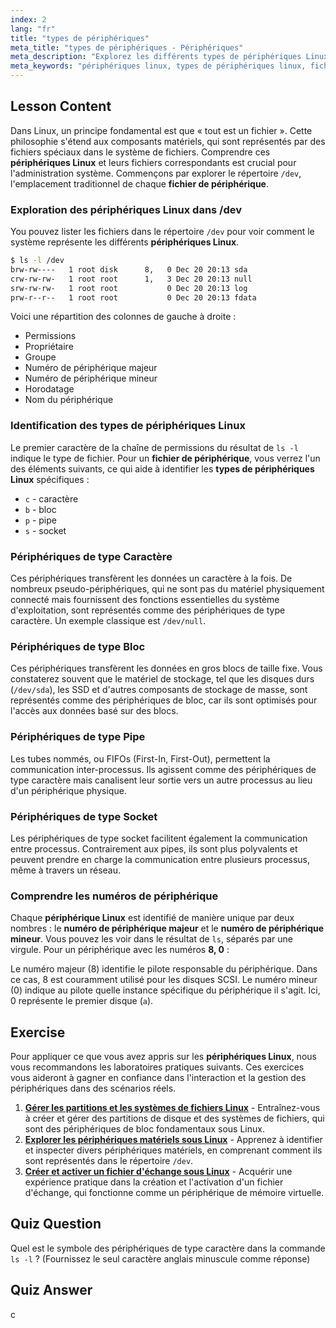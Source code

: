 ```yaml
---
index: 2
lang: "fr"
title: "types de périphériques"
meta_title: "types de périphériques - Périphériques"
meta_description: "Explorez les différents types de périphériques Linux, y compris les périphériques caractère, bloc, tube (pipe) et socket. Apprenez comment Linux gère les périphériques, comment identifier un fichier de périphérique avec `ls -l /dev`, et comprenez le rôle des numéros de périphérique majeurs et mineurs."
meta_keywords: "périphériques linux, types de périphériques linux, fichier de périphérique, périphérique caractère, périphérique bloc, numéros majeurs mineurs, linux pour périphériques, répertoire /dev"
---
```


## Lesson Content

Dans Linux, un principe fondamental est que « tout est un fichier ». Cette philosophie s'étend aux composants matériels, qui sont représentés par des fichiers spéciaux dans le système de fichiers. Comprendre ces **périphériques Linux** et leurs fichiers correspondants est crucial pour l'administration système. Commençons par explorer le répertoire `/dev`, l'emplacement traditionnel de chaque **fichier de périphérique**.

### Exploration des périphériques Linux dans /dev

You pouvez lister les fichiers dans le répertoire `/dev` pour voir comment le système représente les différents **périphériques Linux**.

```bash
$ ls -l /dev
brw-rw----   1 root disk      8,   0 Dec 20 20:13 sda
crw-rw-rw-   1 root root      1,   3 Dec 20 20:13 null
srw-rw-rw-   1 root root           0 Dec 20 20:13 log
prw-r--r--   1 root root           0 Dec 20 20:13 fdata
```

Voici une répartition des colonnes de gauche à droite :

- Permissions
- Propriétaire
- Groupe
- Numéro de périphérique majeur
- Numéro de périphérique mineur
- Horodatage
- Nom du périphérique

### Identification des types de périphériques Linux

Le premier caractère de la chaîne de permissions du résultat de `ls -l` indique le type de fichier. Pour un **fichier de périphérique**, vous verrez l'un des éléments suivants, ce qui aide à identifier les **types de périphériques Linux** spécifiques :

- `c` - caractère
- `b` - bloc
- `p` - pipe
- `s` - socket

### Périphériques de type Caractère

Ces périphériques transfèrent les données un caractère à la fois. De nombreux pseudo-périphériques, qui ne sont pas du matériel physiquement connecté mais fournissent des fonctions essentielles du système d'exploitation, sont représentés comme des périphériques de type caractère. Un exemple classique est `/dev/null`.

### Périphériques de type Bloc

Ces périphériques transfèrent les données en gros blocs de taille fixe. Vous constaterez souvent que le matériel de stockage, tel que les disques durs (`/dev/sda`), les SSD et d'autres composants de stockage de masse, sont représentés comme des périphériques de bloc, car ils sont optimisés pour l'accès aux données basé sur des blocs.

### Périphériques de type Pipe

Les tubes nommés, ou FIFOs (First-In, First-Out), permettent la communication inter-processus. Ils agissent comme des périphériques de type caractère mais canalisent leur sortie vers un autre processus au lieu d'un périphérique physique.

### Périphériques de type Socket

Les périphériques de type socket facilitent également la communication entre processus. Contrairement aux pipes, ils sont plus polyvalents et peuvent prendre en charge la communication entre plusieurs processus, même à travers un réseau.

### Comprendre les numéros de périphérique

Chaque **périphérique Linux** est identifié de manière unique par deux nombres : le **numéro de périphérique majeur** et le **numéro de périphérique mineur**. Vous pouvez les voir dans le résultat de `ls`, séparés par une virgule. Pour un périphérique avec les numéros **8, 0** :

Le numéro majeur (8) identifie le pilote responsable du périphérique. Dans ce cas, 8 est couramment utilisé pour les disques SCSI. Le numéro mineur (0) indique au pilote quelle instance spécifique du périphérique il s'agit. Ici, 0 représente le premier disque (`a`).

## Exercise

Pour appliquer ce que vous avez appris sur les **périphériques Linux**, nous vous recommandons les laboratoires pratiques suivants. Ces exercices vous aideront à gagner en confiance dans l'interaction et la gestion des périphériques dans des scénarios réels.

1. **[Gérer les partitions et les systèmes de fichiers Linux](https://labex.io/fr/labs/comptia-manage-linux-partitions-and-filesystems-590845)** - Entraînez-vous à créer et gérer des partitions de disque et des systèmes de fichiers, qui sont des périphériques de bloc fondamentaux sous Linux.
2. **[Explorer les périphériques matériels sous Linux](https://labex.io/fr/labs/comptia-explore-hardware-devices-in-linux-590861)** - Apprenez à identifier et inspecter divers périphériques matériels, en comprenant comment ils sont représentés dans le répertoire `/dev`.
3. **[Créer et activer un fichier d'échange sous Linux](https://labex.io/fr/labs/comptia-create-and-activate-a-swap-file-in-linux-590858)** - Acquérir une expérience pratique dans la création et l'activation d'un fichier d'échange, qui fonctionne comme un périphérique de mémoire virtuelle.

## Quiz Question

Quel est le symbole des périphériques de type caractère dans la commande `ls -l` ? (Fournissez le seul caractère anglais minuscule comme réponse)

## Quiz Answer

c
